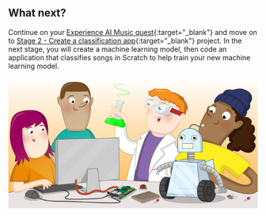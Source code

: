 ## What next?

Continue on your [Experience AI Music quest](https://projects.raspberrypi.org/en/raspberrypi/xaichallenge){:target="_blank"} and  move on to [Stage 2 - Create a classification app](https://projects.raspberrypi.org/en/projects/experimentai-project1){:target="_blank"} project. In the next stage, you will create a machine learning model, then code an application that classifies songs in Scratch to help train your new machine learning model.

![ProjectName project](images/banner.png)
